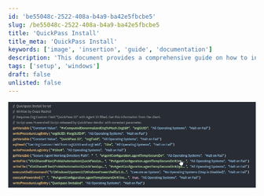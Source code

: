 ```yaml
---
id: 'be55048c-2522-408a-b4a9-ba42e5fbcbe5'
slug: /be55048c-2522-408a-b4a9-ba42e5fbcbe5
title: 'QuickPass Install'
title_meta: 'QuickPass Install'
keywords: ['image', 'insertion', 'guide', 'documentation']
description: 'This document provides a comprehensive guide on how to insert images into your markdown documents effectively. It covers various techniques and best practices for ensuring that images are displayed correctly.'
tags: ['setup', 'windows']
draft: false
unlisted: false
---
```


<div class='text-section scrollable'>

![Image](../../../static/img/QuickPass-Install/image_1.png)

</div>

<div class='text-section scrollable'>

</div>


